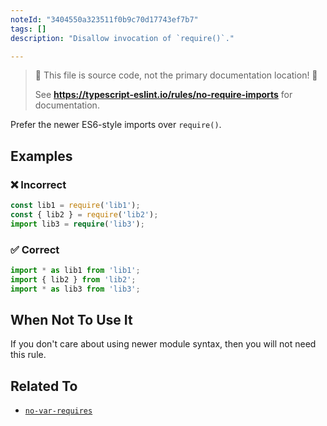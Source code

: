 ```yaml
---
noteId: "3404550a323511f0b9c70d17743ef7b7"
tags: []
description: "Disallow invocation of `require()`."

---
```


> 🛑 This file is source code, not the primary documentation location! 🛑
>
> See **https://typescript-eslint.io/rules/no-require-imports** for documentation.

Prefer the newer ES6-style imports over `require()`.

## Examples

<!--tabs-->

### ❌ Incorrect

```ts
const lib1 = require('lib1');
const { lib2 } = require('lib2');
import lib3 = require('lib3');
```

### ✅ Correct

```ts
import * as lib1 from 'lib1';
import { lib2 } from 'lib2';
import * as lib3 from 'lib3';
```

## When Not To Use It

If you don't care about using newer module syntax, then you will not need this rule.

## Related To

- [`no-var-requires`](./no-var-requires.md)
